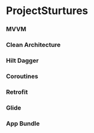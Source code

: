 # ProjectSturtures

### MVVM
### Clean Architecture
### Hilt Dagger
### Coroutines
### Retrofit
### Glide
### App Bundle
